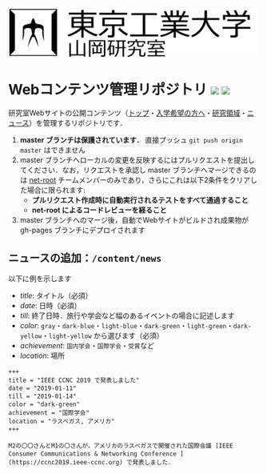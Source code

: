 ![](https://github.com/yamaoka-kitaguchi-lab/hugo-room308-bootstrap-theme/raw/master/static/image/lab-logo-white.png)

# Webコンテンツ管理リポジトリ [![](https://img.shields.io/github/issues/yamaoka-kitaguchi-lab/website)](https://github.com/yamaoka-kitaguchi-lab/website/issues) [![](https://img.shields.io/github/issues-pr/yamaoka-kitaguchi-lab/website)](https://github.com/yamaoka-kitaguchi-lab/website/pulls)
研究室Webサイトの公開コンテンツ（[トップ](https://www.net.ict.e.titech.ac.jp)・[入学希望の方へ](https://www.net.ict.e.titech.ac.jp/welcome)・[研究領域](https://www.net.ict.e.titech.ac.jp/research)・[ニュース](https://www.net.ict.e.titech.ac.jp/news)）を管理するリポジトリです．

1. **master ブランチは保護されています．** 直接プッシュ `git push origin master` はできません
1. master ブランチへローカルの変更を反映するにはプルリクエストを提出してください．なお，リクエストを承認し master ブランチへマージできるのは [net-root](https://github.com/orgs/yamaoka-kitaguchi-lab/teams/net-root) チームメンバーのみであり，さらにこれは以下2条件をクリアした場合に限られます:
    - **プルリクエスト作成時に自動実行されるテストをすべて通過すること**
    - **net-root によるコードレビューを経ること**
1. master ブランチへのマージ後，自動でWebサイトがビルドされ成果物が gh-pages ブランチにデプロイされます

## ニュースの追加：`/content/news`
以下に例を示します

- *title*: タイトル（必須）
- *date*: 日時（必須）
- *till*: 終了日時．旅行や学会など幅のあるイベントの場合に記述します
- *color*: `gray`・`dark-blue`・`light-blue`・`dark-green`・`light-green`・`dark-yellow`・`light-yellow` から選びます（必須）
- *achievement*: `国内学会`・`国際学会`・`受賞`など
- *location*: 場所

```
+++
title = "IEEE CCNC 2019 で発表しました"
date = "2019-01-11"
till = "2019-01-14"
color = "dark-green"
achievement = "国際学会"
location = "ラスベガス, アメリカ"
+++

M2の〇〇さんとM1の〇さんが，アメリカのラスベガスで開催された国際会議 [IEEE Consumer Communications & Networking Conference ](https://ccnc2019.ieee-ccnc.org) で発表しました．
```
